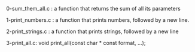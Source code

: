 0-sum_them_all.c :
a function that returns the sum of all its parameters

1-print_numbers.c :
a function that prints numbers, followed by a new line.

2-print_strings.c :
a function that prints strings, followed by a new line

3-print_all.c:
void print_all(const char * const format, ...);
